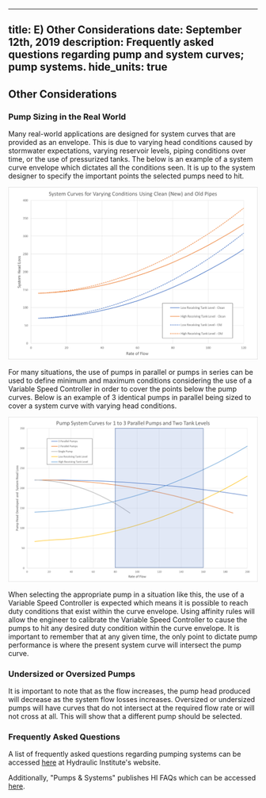 -----
title: E) Other Considerations
date:  September 12th, 2019
description: Frequently asked questions regarding pump and system curves; pump systems.
hide_units: true
-----

## Other Considerations

### Pump Sizing in the Real World

Many real-world applications are designed for system curves that are provided as an envelope. This is due to varying head conditions caused by stormwater expectations, varying reservoir levels, 
piping conditions over time, or the use of pressurized tanks. The below is an example of a system curve envelope which dictates all the conditions seen. It is up to the system designer to specify
the important points the selected pumps need to hit.

![](A-C-1.png "")

For many situations, the use of pumps in parallel or pumps in series can be used to define minimum and maximum conditions considering the use of a Variable Speed Controller in order to cover the
points below the pump curves. Below is an example of 3 identical pumps in parallel being sized to cover a system curve with varying head conditions.

![](A-C-2.png "")


When selecting the appropriate pump in a situation like this, the use of a Variable Speed Controller is expected which means it is possible to reach duty conditions
that exist within the curve envelope.  Using affinity rules will allow the engineer to calibrate the Variable Speed Controller to cause the pumps to hit any desired
duty condition within the curve envelope.  It is important to remember that at any given time, the only point to dictate pump performance is where the present system
curve will intersect the pump curve.

### Undersized or Oversized Pumps

It is important to note that as the flow increases, the pump head produced will decrease as the system flow losses increases. Oversized or undersized pumps will have curves that do not
intersect at the required flow rate or will not cross at all. This will show that a different pump should be selected.

### Frequently Asked Questions

A list of frequently asked questions regarding pumping systems can be accessed <a href="http://pumps.org/Pump_Fundamentals/Pump_FAQs.aspx" target="_blank">here</a> at Hydraulic Institute's website.

Additionally, "Pumps & Systems" publishes HI FAQs which can be accessed <a href="https://www.pumpsandsystems.com/hi-pump-faqs" target="_blank">here</a>.